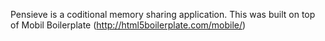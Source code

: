 Pensieve is a coditional memory sharing application. This was built on top of Mobil Boilerplate (http://html5boilerplate.com/mobile/)
